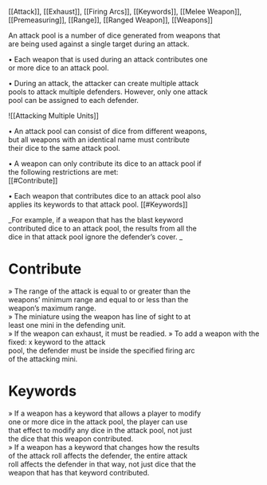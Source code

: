 [[Attack]], [[Exhaust]], [[Firing Arcs]], [[Keywords]], [[Melee Weapon]], [[Premeasuring]], [[Range]], [[Ranged Weapon]], [[Weapons]]

An attack pool is a number of dice generated from weapons that  
are being used against a single target during an attack.  

• Each weapon that is used during an attack contributes one  
or more dice to an attack pool.  

• During an attack, the attacker can create multiple attack  
pools to attack multiple defenders. However, only one attack  
pool can be assigned to each defender.

![[Attacking Multiple Units]]

• An attack pool can consist of dice from different weapons,  
but all weapons with an identical name must contribute  
their dice to the same attack pool.  

• A weapon can only contribute its dice to an attack pool if  
the following restrictions are met:  
[[#Contribute]]

• Each weapon that contributes dice to an attack pool also  
applies its keywords to that attack pool.
[[#Keywords]]

_For example, if a weapon that has the blast keyword  
contributed dice to an attack pool, the results from all the  
dice in that attack pool ignore the defender’s cover.  _



# Contribute
» The range of the attack is equal to or greater than the  
weapons’ minimum range and equal to or less than the  
weapon’s maximum range.  
» The miniature using the weapon has line of sight to at  
least one mini in the defending unit.  
» If the weapon can exhaust, it must be readied.
» To add a weapon with the fixed: x keyword to the attack  
pool, the defender must be inside the specified firing arc  
of the attacking mini.  

# Keywords
» If a weapon has a keyword that allows a player to modify  
one or more dice in the attack pool, the player can use  
that effect to modify any dice in the attack pool, not just  
the dice that this weapon contributed.  
» If a weapon has a keyword that changes how the results  
of the attack roll affects the defender, the entire attack  
roll affects the defender in that way, not just dice that the  
weapon that has that keyword contributed.  
